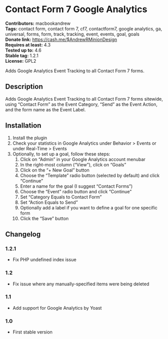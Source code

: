 # Contact Form 7 Google Analytics #
**Contributors:** macbookandrew  
**Tags:** contact form, contact form 7, cf7, contactform7, google analytics, ga, universal, forms, form, track, tracking, event, events, goal, goals  
**Donate link:** https://cash.me/$AndrewRMinionDesign  
**Requires at least:** 4.3  
**Tested up to:** 4.6  
**Stable tag:** 1.2.1  
**License:** GPL2  

Adds Google Analytics Event Tracking to all Contact Form 7 forms.

## Description ##
Adds Google Analytics Event Tracking to all Contact Form 7 forms sitewide, using “Contact Form” as the Event Category, “Send” as the Event Action, and the form name as the Event Label.

## Installation ##
1. Install the plugin
1. Check your statistics in Google Analytics under Behavior > Events or under Real-Time > Events
1. Optionally, to set up a goal, follow these steps:
    1. Click on “Admin” in your Google Analytics account menubar
    1. In the right-most column (“View”), click on “Goals”
    1. Click on the “+ New Goal” button
    1. Choose the “Template” radio button (selected by default) and click “Continue”
    1. Enter a name for the goal (I suggest “Contact Forms”)
    1. Choose the “Event” radio button and click “Continue”
    1. Set “Category Equals to Contact Form”
    1. Set “Action Equals to Send”
    1. Optionally add a label if you want to define a goal for one specific form
    1. Click the “Save” button

## Changelog ##

### 1.2.1 ###
 - Fix PHP undefined index issue

### 1.2 ###
 - Fix issue where any manually-specified items were being deleted

### 1.1 ###
 - Add support for Google Analytics by Yoast

### 1.0 ###
 - First stable version
